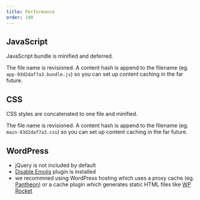 ```yaml
---
title: Performance
order: 190
---
```


## JavaScript
JavaScript bundle is minified and deferred. 

The file name is revisioned. A content hash is append to the filename (eg. `app-93d2daf7a3.bundle.js`) so you can set up content caching in the far future.

## CSS
CSS styles are concatenated to one file and minified.

The file name is revisioned. A content hash is append to the filename (eg. `main-93d2daf7a3.css`) so you can set up content caching in the far future.

## WordPress
- jQuery is not included by default
- [Disable Emojis](https://wordpress.org/plugins/disable-emojis/) plugin is installed
- we recommned using WordPress hosting which uses a proxy cache (eg. [Pantheon](https://pantheon.io/)) or a cache plugin which generates static HTML files like [WP Rocket](https://wp-rocket.me/)


